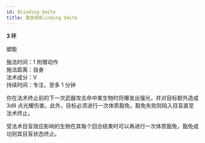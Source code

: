 ```yaml
---
id: Blinding Smite
title: 致盲斩Blinding Smite
---
```


**3 环**

塑能

施法时间：1 附赠动作  
施法距离：自身  
法术成分：V  
持续时间：专注，至多 1 分钟

你在法术终止前的下一次武器攻击命中某生物时将爆发出强光，并对目标额外造成 3d8 点光耀伤害。此外，目标必须进行一次体质豁免，豁免失败则陷入目盲直至法术终止。

受法术目盲效应影响的生物在其每个回合结束时可以再进行一次体质豁免，豁免成功则其目盲状态终止。
